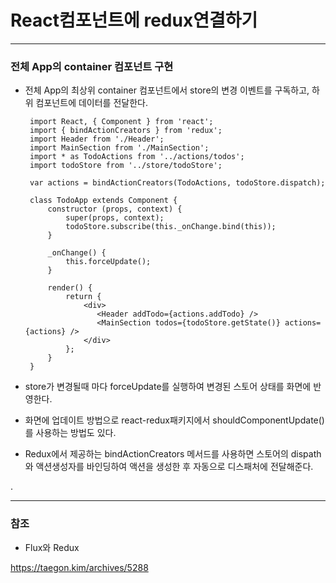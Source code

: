 # React컴포넌트에 redux연결하기

***

### 전체 App의 container 컴포넌트 구현

 - 전체 App의 최상위 container 컴포넌트에서 store의 변경 이벤트를 구독하고, 하위 컴포넌트에 데이터를 전달한다.

        import React, { Component } from 'react';
        import { bindActionCreators } from 'redux';
        import Header from './Header';
        import MainSection from './MainSection';
        import * as TodoActions from '../actions/todos';
        import todoStore from '../store/todoStore';
        
        var actions = bindActionCreators(TodoActions, todoStore.dispatch);
        
        class TodoApp extends Component {
            constructor (props, context) {
                super(props, context);
                todoStore.subscribe(this._onChange.bind(this));
            }
            
            _onChange() {
                this.forceUpdate();
            }
            
            render() {
                return {
                    <div>
                       <Header addTodo={actions.addTodo} />
                       <MainSection todos={todoStore.getState()} actions={actions} />
                    </div>
                };
            }
        }

 - store가 변경될때 마다 forceUpdate를 실행하여 변경된 스토어 상태를 화면에 반영한다.
 - 화면에 업데이트 방법으로 react-redux패키지에서 shouldComponentUpdate()를 사용하는 방법도 있다.
 - Redux에서 제공하는 bindActionCreators 메서드를 사용하면 스토어의 dispath와 액션생성자를 바인딩하여 액션을 생성한 후 자동으로 디스패처에 전달해준다.

.

***
 
### 참조
 
  - Flux와 Redux
  
  <https://taegon.kim/archives/5288>


